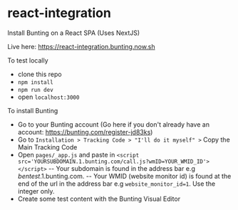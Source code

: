 # react-integration
Install Bunting on a React SPA (Uses NextJS)

Live here: https://react-integration.bunting.now.sh

To test locally

- clone this repo
- `npm install`
- `npm run dev`
- open `localhost:3000`

To install Bunting

- Go to your Bunting account (Go here if you don't already have an account: https://bunting.com/register-jd83ks)
- Go to `Installation > Tracking Code > "I'll do it myself" >` Copy the Main Tracking Code
- Open `pages/_app.js` and paste in `<script src='YOURSUBDOMAIN.1.bunting.com/call.js?wmID=YOUR_WMID_ID'></script>`
-- Your subdomain is found in the address bar e.g *bentest*.1.bunting.com.
-- Your WMID (website monitor id) is found at the end of the url in the address bar e.g `website_monitor_id=1`. Use the integer only.
- Create some test content with the Bunting Visual Editor
